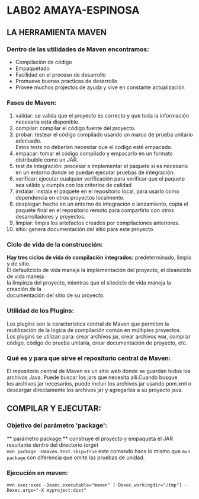 # LAB02 AMAYA-ESPINOSA
## LA HERRAMIENTA MAVEN 

### Dentro de las utilidades de Maven encontramos:

+ Compilación de código
+ Empaquetado
+ Facilidad en el proceso de desarrollo
+ Promueve buenas practicas de desarrollo
+ Provee muchos projectos de ayuda y vive en constante actualización

### Fases de Maven:

1. validar: se valida que el proyecto es correcto y que toda la información necesaria está disponible.
2. compilar: compilar el código fuente del proyecto.
3. probar: testear el código compilado usando un marco de prueba unitario adecuado.\
	Estos tests no deberían necesitar que el codigo esté empacado.
4. empacar: tomar el código compilado y empacarlo en un formato distribuible como un JAR.
5. test de integración: procesar e implementar el paquete si es necesario en un entorno donde se puedan ejecutar pruebas de integración.
6. verificar: ejecutar cualquier verificación para verificar que el paquete sea válido y cumpla con los criterios de calidad
7. instalar: instala el paquete en el repositorio local, para usarlo como dependencia en otros proyectos localmente.
8. desplegar: hecho en un entorno de integración o lanzamiento, copia el paquete final en el repositorio remoto para compartirlo con otros desarrolladores y proyectos.
9. limpiar: limpia los artefactos creados por compilaciones anteriores.
10. sitio: genera documentación del sitio para este proyecto.

### Ciclo de vida de la construcción:

**Hay tres ciclos de vida de compilación integrados:** predeterminado, limpio y de sitio.\
El defaultciclo de vida maneja la implementación del proyecto, el cleanciclo de vida maneja\
la limpieza del proyecto, mientras que el siteciclo de vida maneja la creación de la\
documentación del sitio de su proyecto.

### Utilidad de los Plugins:

Los plugins son la característica central de Maven que permiten la reutilización de la lógica de compilación común en múltiples proyectos.\
Los plugins se utilizan para: crear archivos jar, crear archivos war, compilar código, código de prueba unitaria, crear documentación de proyecto, etc.
 
### Qué es y para que sirve el repositorio central de Maven:

El repositorio central de Maven es un sitio web donde se guardan todos los archivos Java. Puede buscar los jars que necesita allí.Cuando busque\
los archivos jar necesarios, puede incluir los archivos jar usando pom.xml o descargar directamente los archivos jar y agregarlos a su proyecto java.

## COMPILAR Y EJECUTAR:


### Objetivo del parámetro 'package':

** parámetro package:** construye el proyecto y empaqueta el JAR resultante dentro del directorio *target*\
`mvn package -Dmaven.test.skip=true` este comando hace lo mismo que `mvn package` con diferencia que omite las pruebas de unidad.

### Ejecución en maven:

`mvn exec:exec -Dexec.executable="maven" [-Dexec.workingdir="/tmp"] -Dexec.args="-X myproject:dist"`




